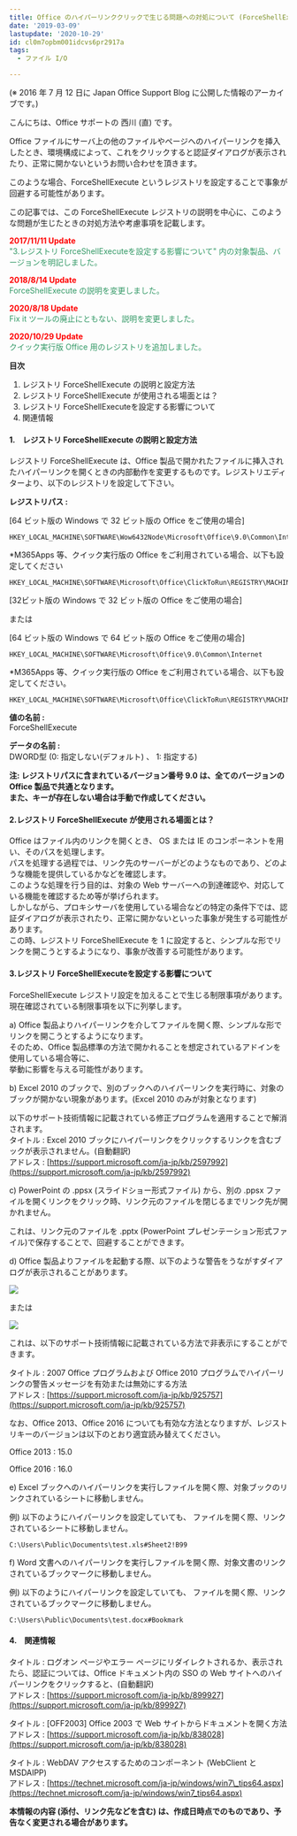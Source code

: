 ```yaml
---
title: Office のハイパーリンククリックで生じる問題への対処について (ForceShellExecute レジストリによる対処と影響)
date: '2019-03-09'
lastupdate: '2020-10-29'
id: cl0m7opbm001idcvs6pr2917a
tags:
  - ファイル I/O

---
```


(※ 2016 年 7 月 12 日に Japan Office Support Blog に公開した情報のアーカイブです。)

こんにちは、Office サポートの 西川 (直) です。

  

Office ファイルにサーバ上の他のファイルやページへのハイパーリンクを挿入したとき、環境構成によって、これをクリックすると認証ダイアログが表示されたり、正常に開かないというお問い合わせを頂きます。  

このような場合、ForceShellExecute というレジストリを設定することで事象が回避する可能性があります。  

この記事では、この ForceShellExecute レジストリの説明を中心に、このような問題が生じたときの対処方法や考慮事項を記載します。  

  

<span style="color:#ff0000">**2017/11/11 Update**</span>  
<span style="color:#339966">"3.レジストリ ForceShellExecuteを設定する影響について" 内の対象製品、バージョンを明記しました。</span>  

<span style="color:#ff0000">**2018/8/14 Update**</span>  
<span style="color:#339966">ForceShellExecute の説明を変更しました。</span>  

<span style="color:#ff0000">**2020/8/18 Update**</span>    
<span style="color:#339966">Fix it ツールの廃止にともない、説明を変更しました。</span>

<span style="color:#ff0000">**2020/10/29 Update**</span>  
<span style="color:#339966">クイック実行版 Office 用のレジストリを追加しました。</span>

  

**目次**  
1. レジストリ ForceShellExecute の説明と設定方法  
2. レジストリ ForceShellExecute が使用される場面とは？  
3. レジストリ ForceShellExecuteを設定する影響について  
4. 関連情報

  

#### **1.　レジストリ ForceShellExecute の説明と設定方法**  


レジストリ ForceShellExecute は、Office 製品で開かれたファイルに挿入されたハイパーリンクを開くときの内部動作を変更するものです。レジストリエディターより、以下のレジストリを設定して下さい。

**レジストリパス :**

\[64 ビット版の Windows で 32 ビット版の Office をご使用の場合\]  

```
HKEY_LOCAL_MACHINE\SOFTWARE\Wow6432Node\Microsoft\Office\9.0\Common\Internet
```

\*M365Apps 等、クイック実行版の Office をご利用されている場合、以下も設定してください

```
HKEY_LOCAL_MACHINE\SOFTWARE\Microsoft\Office\ClickToRun\REGISTRY\MACHINE\Software\Wow6432Node\Microsoft\Office\9.0\Common\Internet
```

  

\[32ビット版の Windows で 32 ビット版の Office をご使用の場合\]

または

\[64 ビット版の Windows で 64 ビット版の Office をご使用の場合\]  

```
HKEY_LOCAL_MACHINE\SOFTWARE\Microsoft\Office\9.0\Common\Internet
```

\*M365Apps 等、クイック実行版の Office をご利用されている場合、以下も設定してください。  

```
HKEY_LOCAL_MACHINE\SOFTWARE\Microsoft\Office\ClickToRun\REGISTRY\MACHINE\Software\Microsoft\Office\9.0\Common\Internet
```

**値の名前 :**  
ForceShellExecute

  

**データの名前 :**  
DWORD型 (0: 指定しない(デフォルト) 、 1: 指定する)  

**注: レジストリパスに含まれているバージョン番号 9.0 は、全てのバージョンの Office 製品で共通となります。**  
**また、キーが存在しない場合は手動で作成してください。**

#### **2.レジストリ ForceShellExecute が使用される場面とは？**  

Office はファイル内のリンクを開くとき、 OS または IE のコンポーネントを用い、そのパスを処理します。  
パスを処理する過程では、リンク先のサーバーがどのようなものであり、どのような機能を提供しているかなどを確認します。  
このような処理を行う目的は、対象の Web サーバーへの到達確認や、対応している機能を確認するため等が挙げられます。  
しかしながら、プロキシサーバを使用している場合などの特定の条件下では、認証ダイアログが表示されたり、正常に開かないといった事象が発生する可能性があります。  
この時、レジストリ ForceShellExecute を 1 に設定すると、シンプルな形でリンクを開こうとするようになり、事象が改善する可能性があります。  

  

#### **3.レジストリ ForceShellExecuteを設定する影響について**  

ForceShellExecute レジストリ設定を加えることで生じる制限事項があります。現在確認されている制限事項を以下に列挙します。

  

a) Office 製品よりハイパーリンクを介してファイルを開く際、シンプルな形でリンクを開こうとするようになります。  
そのため、Office 製品標準の方法で開かれることを想定されているアドインを使用している場合等に、  
挙動に影響を与える可能性があります。  

  

b) Excel 2010 のブックで、別のブックへのハイパーリンクを実行時に、対象のブックが開かない現象があります。(Excel 2010 のみが対象となります)  

以下のサポート技術情報に記載されている修正プログラムを適用することで解消されます。  
タイトル : Excel 2010 ブックにハイパーリンクをクリックするリンクを含むブックが表示されません。(自動翻訳)  
アドレス : [https://support.microsoft.com/ja-jp/kb/2597992](https://support.microsoft.com/ja-jp/kb/2597992)

  

c) PowerPoint の .ppsx (スライドショー形式ファイル) から、別の .ppsx ファイルを開くリンクをクリック時、リンク元のファイルを閉じるまでリンク先が開かれません。  

これは、リンク元のファイルを .pptx (PowerPoint プレゼンテーション形式ファイル)で保存することで、回避することができます。  

  

d) Office 製品よりファイルを起動する際、以下のような警告をうながすダイアログが表示されることがあります。  

![](image1.png)  

または

![](image2.png)

  

これは、以下のサポート技術情報に記載されている方法で非表示にすることができます。

  

タイトル : 2007 Office プログラムおよび Office 2010 プログラムでハイパーリンクの警告メッセージを有効または無効にする方法  
アドレス : [https://support.microsoft.com/ja-jp/kb/925757](https://support.microsoft.com/ja-jp/kb/925757)

  

なお、Office 2013、Office 2016 についても有効な方法となりますが、レジストリキーのバージョンは以下のとおり適宜読み替えてください。  

Office 2013 : 15.0  

Office 2016 : 16.0  

  

e) Excel ブックへのハイパーリンクを実行しファイルを開く際、対象ブックのリンクされているシートに移動しません。  

例) 以下のようにハイパーリンクを設定していても、 ファイルを開く際、リンクされているシートに移動しません。  

`C:\Users\Public\Documents\test.xls#Sheet2!B99  
`

  

f) Word 文書へのハイパーリンクを実行しファイルを開く際、対象文書のリンクされているブックマークに移動しません。  

例) 以下のようにハイパーリンクを設定していても、 ファイルを開く際、リンクされているブックマークに移動しません。  

`C:\Users\Public\Documents\test.docx#Bookmark  
`

  

#### **4.　関連情報**

  

タイトル : ログオン ページやエラー ページにリダイレクトされるか、表示されたら、認証については、Office ドキュメント内の SSO の Web サイトへのハイパーリンクをクリックすると、(自動翻訳)  
アドレス : [https://support.microsoft.com/ja-jp/kb/899927](https://support.microsoft.com/ja-jp/kb/899927)

  

タイトル : \[OFF2003\] Office 2003 で Web サイトからドキュメントを開く方法  
アドレス : [https://support.microsoft.com/ja-jp/kb/838028](https://support.microsoft.com/ja-jp/kb/838028)

  

タイトル : WebDAV アクセスするためのコンポーネント (WebClient と MSDAIPP)  
アドレス : [https://technet.microsoft.com/ja-jp/windows/win7\_tips64.aspx](https://technet.microsoft.com/ja-jp/windows/win7_tips64.aspx)

  
  

**本情報の内容 (添付、リンク先などを含む) は、作成日時点でのものであり、予告なく変更される場合があります。**
